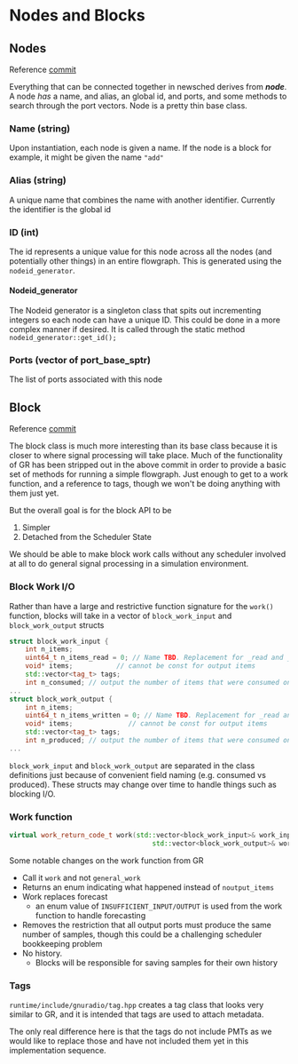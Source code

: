 # Nodes and Blocks


## Nodes

Reference [commit](https://github.com/gnuradio/newsched/commit/b18d2fe2e2e4fbdee7d99f55da0b4a1c4c46df38)


Everything that can be connected together in newsched derives from ***node***.  A node _has_ a name, and alias, an global id, and ports, and some methods to search through the port vectors.  Node is a pretty thin base class.

### Name (string)
Upon instantiation, each node is given a name.  If the node is a block for example, it might be given the name `"add"`

### Alias (string)
A unique name that combines the name with another identifier.  Currently the identifier is the global id

### ID (int)
The id represents a unique value for this node across all the nodes (and potentially other things) in an entire flowgraph.  This is generated using the `nodeid_generator`.  

#### Nodeid_generator
The Nodeid generator is a singleton class that spits out incrementing integers so each node can have a unique ID.  This could be done in a more complex manner if desired.  It is called through the static method `nodeid_generator::get_id();`

### Ports (vector of port_base_sptr)
The list of ports associated with this node


## Block

Reference [commit](https://github.com/gnuradio/newsched/commit/23a4a829fa8762ad1defa0bd3a9594753e1d0977)

The block class is much more interesting than its base class because it is closer to where signal processing will take place.  Much of the functionality of GR has been stripped out in the above commit in order to provide a basic set of methods for running a simple flowgraph.  Just enough to get to a work function, and a reference to tags, though we won't be doing anything with them just yet.

But the overall goal is for the block API to be

1. Simpler
2. Detached from the Scheduler State

We should be able to make block work calls without any scheduler involved at all to do general signal processing in a simulation environment.

### Block Work I/O

Rather than have a large and restrictive function signature for the `work()` function, blocks will take in a vector of `block_work_input` and `block_work_output` structs

```cpp
struct block_work_input {
    int n_items;
    uint64_t n_items_read = 0; // Name TBD. Replacement for _read and _written because I/O
    void* items;           // cannot be const for output items
    std::vector<tag_t> tags;
    int n_consumed; // output the number of items that were consumed on the work
...
struct block_work_output {
    int n_items;
    uint64_t n_items_written = 0; // Name TBD. Replacement for _read and _written because I/O
    void* items;              // cannot be const for output items
    std::vector<tag_t> tags;
    int n_produced; // output the number of items that were consumed on the work() call
...
```

`block_work_input` and `block_work_output` are separated in the class definitions just because of convenient field naming (e.g. consumed vs produced).  These structs may change over time to handle things such as blocking I/O.

### Work function

```cpp
virtual work_return_code_t work(std::vector<block_work_input>& work_input,
                                    std::vector<block_work_output>& work_output) = 0;
```
Some notable changes on the work function from GR

* Call it `work` and not `general_work`
* Returns an enum indicating what happened instead of `noutput_items`
* Work replaces forecast
    - an enum value of `INSUFFICIENT_INPUT/OUTPUT` is used from the work function to handle forecasting
* Removes the restriction that all output ports must produce the same number of samples, though this could be a challenging scheduler bookkeeping problem
* No history.  
    - Blocks will be responsible for saving samples for their own history


### Tags
`runtime/include/gnuradio/tag.hpp` creates a tag class that looks very similar to GR, and it is intended that tags are used to attach metadata.

The only real difference here is that the tags do not include PMTs as we would like to replace those and have not included them yet in this implementation sequence.